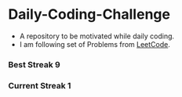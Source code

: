 # Daily-Coding-Challenge
* A repository to be motivated while daily coding.
* I am following set of  	Problems from [LeetCode](https://leetcode.com/).
### Best Streak 9
### Current Streak 1
